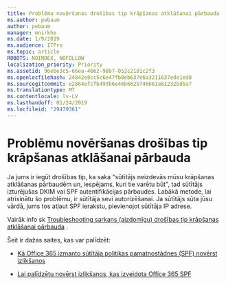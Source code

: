 ```yaml
---
title: Problēmu novēršanas drošības tip krāpšanas atklāšanai pārbauda
ms.author: pebaum
author: pebaum
manager: mnirkhe
ms.date: 1/9/2019
ms.audience: ITPro
ms.topic: article
ROBOTS: NOINDEX, NOFOLLOW
localization_priority: Priority
ms.assetid: 96ebe3c5-66ea-4662-98b7-052c2181c2f3
ms.openlocfilehash: 24842e8cc5c6e47fb0eb637e6a3211637ede1ed8
ms.sourcegitcommit: e2864efcfb493b6e46b662b746661a61232bdba7
ms.translationtype: MT
ms.contentlocale: lv-LV
ms.lasthandoff: 01/24/2019
ms.locfileid: "29479361"
---
```

# <a name="troubleshooting-the-safety-tip-for-fraud-detection-checks"></a>Problēmu novēršanas drošības tip krāpšanas atklāšanai pārbauda

Ja jums ir iegūt drošības tip, ka saka "sūtītājs neizdevās mūsu krāpšanas atklāšanas pārbaudēm un, iespējams, kuri tie varētu būt", tad sūtītājs izturējušas DKIM vai SPF autentifikācijas pārbaudes. Labākā metode, lai atrisinātu šo problēmu, ir sūtītāja sevi autorizēšanai. Ja sūtītājs sūta jūsu vārdā, jums tos atļaut SPF ierakstu, pievienojot sūtītāja IP adrese.
  
Vairāk info sk [Troubleshooting sarkans (aizdomīgu) drošības tip krāpšanas atklāšanai pārbauda](https://blogs.msdn.microsoft.com/tzink/2016/11/02/troubleshooting-the-red-suspicious-safety-tip-for-fraud-detection-checks/) . 
  
Šeit ir dažas saites, kas var palīdzēt:
  
- [Kā Office 365 izmanto sūtītāja politikas pamatnostādnes (SPF) novērst izlikšanos](https://docs.microsoft.com/en-us/office365/SecurityCompliance/how-office-365-uses-spf-to-prevent-spoofing)
    
- [Lai palīdzētu novērst izlikšanos, kas izveidota Office 365 SPF](https://docs.microsoft.com/en-us/office365/SecurityCompliance/set-up-spf-in-office-365-to-help-prevent-spoofing)
    

